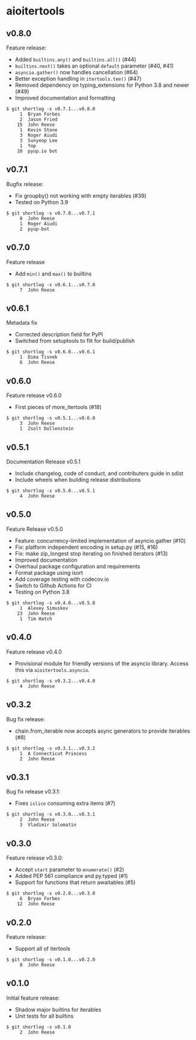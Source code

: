 aioitertools
============

v0.8.0
------

Feature release:

- Added `builtins.any()` and `builtins.all()` (#44)
- `builtins.next()` takes an optional `default` parameter (#40, #41)
- `asyncio.gather()` now handles cancellation (#64)
- Better exception handling in `itertools.tee()` (#47)
- Removed dependency on typing_extensions for Python 3.8 and newer (#49)
- Improved documentation and formatting

```
$ git shortlog -s v0.7.1...v0.8.0
     1	Bryan Forbes
     2	Jason Fried
    15	John Reese
     1	Kevin Stone
     3	Roger Aiudi
     3	Sunyeop Lee
     1	Yop
    10	pyup.io bot
```


v0.7.1
------

Bugfix release:

* Fix groupby() not working with empty iterables (#39)
* Tested on Python 3.9

```
$ git shortlog -s v0.7.0...v0.7.1
     8	John Reese
     1	Roger Aiudi
     2	pyup-bot
```


v0.7.0
------

Feature release

- Add `min()` and `max()` to builtins

```
$ git shortlog -s v0.6.1...v0.7.0
     7	John Reese
```


v0.6.1
------

Metadata fix

- Corrected description field for PyPI
- Switched from setuptools to flit for build/publish

```
$ git shortlog -s v0.6.0...v0.6.1
     1	Dima Tisnek
     6	John Reese
```


v0.6.0
------

Feature release v0.6.0

- First pieces of more_itertools (#18)

```
$ git shortlog -s v0.5.1...v0.6.0
     3	John Reese
     1	Zsolt Dollenstein
```


v0.5.1
------

Documentation Release v0.5.1

- Include changelog, code of conduct, and contributers guide in sdist
- Include wheels when building release distributions

```
$ git shortlog -s v0.5.0...v0.5.1
     4	John Reese
```


v0.5.0
------

Feature Release v0.5.0

- Feature: concurrency-limited implementation of asyncio.gather (#10)
- Fix: platform independent encoding in setup.py (#15, #16)
- Fix: make zip_longest stop iterating on finished iterators (#13)
- Improved documentation
- Overhaul package configuration and requirements
- Format package using isort
- Add coverage testing with codecov.io
- Switch to Github Actions for CI
- Testing on Python 3.8

```
$ git shortlog -s v0.4.0...v0.5.0
     1	Alexey Simuskov
    23	John Reese
     1	Tim Hatch
```


v0.4.0
------

Feature release v0.4.0

- Provisional module for friendly versions of the asyncio library.
  Access this via `aioitertools.asyncio`.

```
$ git shortlog -s v0.3.2...v0.4.0
     4	John Reese
```


v0.3.2
------

Bug fix release:

- chain.from_iterable now accepts async generators to provide iterables (#8)

```
$ git shortlog -s v0.3.1...v0.3.2
     1	A Connecticut Princess
     2	John Reese
```


v0.3.1
------

Bug fix release v0.3.1:

- Fixes `islice` consuming extra items (#7)

```
$ git shortlog -s v0.3.0...v0.3.1
     2	John Reese
     3	Vladimir Solomatin
```


v0.3.0
------

Feature release v0.3.0:

- Accept `start` parameter to `enumerate()` (#2)
- Added PEP 561 compliance and py.typed (#1)
- Support for functions that return awaitables (#5)

```
$ git shortlog -s v0.2.0...v0.3.0
     6	Bryan Forbes
    12	John Reese
```


v0.2.0
------

Feature release:

- Support all of itertools

```
$ git shortlog -s v0.1.0...v0.2.0
     8	John Reese
```


v0.1.0
------

Initial feature release:

- Shadow major builtins for iterables
- Unit tests for all builtins

```
$ git shortlog -s v0.1.0
     2	John Reese
```

